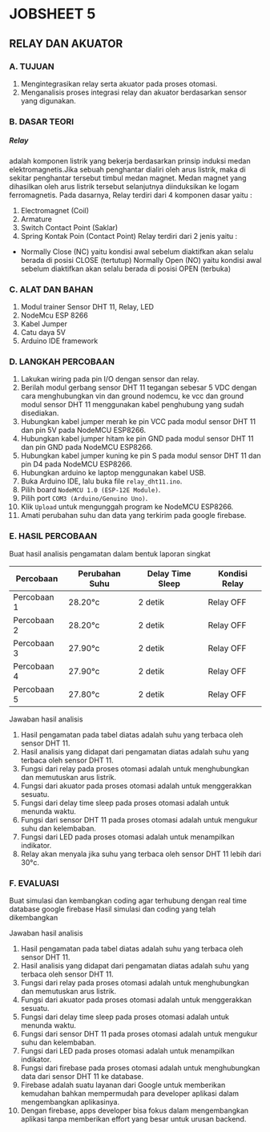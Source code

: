 # JOBSHEET 5
## RELAY DAN AKUATOR

### A. TUJUAN
1. Mengintegrasikan relay serta akuator pada proses otomasi.
2. Menganalisis proses integrasi relay dan akuator berdasarkan sensor yang digunakan.

### B. DASAR TEORI

##### Relay
adalah komponen listrik yang bekerja berdasarkan prinsip induksi medan elektromagnetis.Jika
sebuah penghantar dialiri oleh arus listrik, maka di sekitar penghantar tersebut timbul medan
magnet. Medan magnet yang dihasilkan oleh arus listrik tersebut selanjutnya diinduksikan ke
logam ferromagnetis.
Pada dasarnya, Relay terdiri dari 4 komponen dasar yaitu :
1. Electromagnet (Coil)
2. Armature
3. Switch Contact Point (Saklar)
4. Spring
Kontak Poin (Contact Point) Relay terdiri dari 2 jenis yaitu :
* Normally Close (NC) yaitu kondisi awal sebelum diaktifkan akan selalu berada di posisi
CLOSE (tertutup)
Normally Open (NO) yaitu kondisi awal sebelum diaktifkan akan selalu berada di posisi OPEN
(terbuka)

### C. ALAT DAN BAHAN

1. Modul trainer Sensor DHT 11, Relay, LED
2. NodeMcu ESP 8266
3. Kabel Jumper
4. Catu daya 5V
5. Arduino IDE framework

### D. LANGKAH PERCOBAAN

1. Lakukan wiring pada pin I/O dengan sensor dan relay. 
2. Berilah modul gerbang sensor DHT 11 tegangan sebesar 5 VDC dengan cara menghubungkan vin dan ground nodemcu, ke vcc dan ground modul sensor DHT 11 menggunakan kabel penghubung yang sudah disediakan.
3. Hubungkan kabel jumper merah ke pin VCC pada modul sensor DHT 11 dan pin 5V pada NodeMCU ESP8266.
4. Hubungkan kabel jumper hitam ke pin GND pada modul sensor DHT 11 dan pin GND pada NodeMCU ESP8266.
5. Hubungkan kabel jumper kuning ke pin S pada modul sensor DHT 11 dan pin D4 pada NodeMCU ESP8266.
6. Hubungkan arduino ke laptop menggunakan kabel USB.
7. Buka Arduino IDE, lalu buka file `relay_dht11.ino`.
8. Pilih board `NodeMCU 1.0 (ESP-12E Module)`.
9. Pilih port `COM3 (Arduino/Genuino Uno)`.
10. Klik `Upload` untuk mengunggah program ke NodeMCU ESP8266.
11. Amati perubahan suhu dan data yang terkirim pada google firebase.

### E. HASIL PERCOBAAN

Buat hasil analisis pengamatan dalam bentuk laporan singkat

| Percobaan             | Perubahan Suhu        | Delay Time Sleep      | Kondisi Relay         |
|-----------------------|-----------------------|-----------------------|-----------------------|
| Percobaan 1           | 28.20°c               | 2 detik               | Relay OFF             |
| Percobaan 2           | 28.20°c               | 2 detik               | Relay OFF             |
| Percobaan 3           | 27.90°c               | 2 detik               | Relay OFF             |
| Percobaan 4           | 27.90°c               | 2 detik               | Relay OFF             |
| Percobaan 5           | 27.80°c               | 2 detik               | Relay OFF             |

Jawaban hasil analisis
1. Hasil pengamatan pada tabel diatas adalah suhu yang terbaca oleh sensor DHT 11.
2. Hasil analisis yang didapat dari pengamatan diatas adalah suhu yang terbaca oleh sensor DHT 11.
3. Fungsi dari relay pada proses otomasi adalah untuk menghubungkan dan memutuskan arus listrik.
4. Fungsi dari akuator pada proses otomasi adalah untuk menggerakkan sesuatu.
5. Fungsi dari delay time sleep pada proses otomasi adalah untuk menunda waktu.
6. Fungsi dari sensor DHT 11 pada proses otomasi adalah untuk mengukur suhu dan kelembaban.
7. Fungsi dari LED pada proses otomasi adalah untuk menampilkan indikator.
8. Relay akan menyala jika suhu yang terbaca oleh sensor DHT 11 lebih dari 30°c.

### F. EVALUASI

Buat simulasi dan kembangkan coding agar terhubung dengan real time database google firebase
Hasil simulasi dan coding yang telah dikembangkan

Jawaban hasil analisis
1. Hasil pengamatan pada tabel diatas adalah suhu yang terbaca oleh sensor DHT 11.
2. Hasil analisis yang didapat dari pengamatan diatas adalah suhu yang terbaca oleh sensor DHT 11.
3. Fungsi dari relay pada proses otomasi adalah untuk menghubungkan dan memutuskan arus listrik.
4. Fungsi dari akuator pada proses otomasi adalah untuk menggerakkan sesuatu.
5. Fungsi dari delay time sleep pada proses otomasi adalah untuk menunda waktu.
6. Fungsi dari sensor DHT 11 pada proses otomasi adalah untuk mengukur suhu dan kelembaban.
7. Fungsi dari LED pada proses otomasi adalah untuk menampilkan indikator.
8. Fungsi dari firebase pada proses otomasi adalah untuk menghubungkan data dari sensor DHT 11 ke database.
9. Firebase adalah suatu layanan dari Google untuk memberikan kemudahan bahkan mempermudah para developer aplikasi dalam mengembangkan aplikasinya.
10. Dengan firebase, apps developer bisa fokus dalam mengembangkan aplikasi tanpa memberikan effort yang besar untuk urusan backend.
